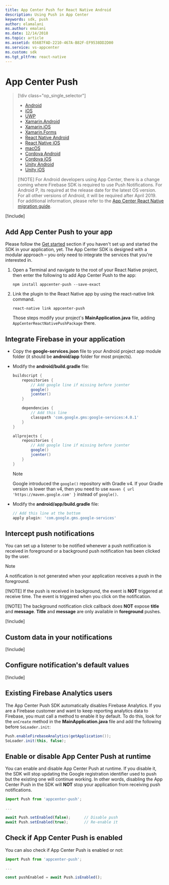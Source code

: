 ```yaml
---
title: App Center Push for React Native Android
description: Using Push in App Center
keywords: sdk, push
author: elamalani
ms.author: emalani
ms.date: 12/14/2018
ms.topic: article
ms.assetid: 656B7FAD-2210-467A-B82F-EF9538DD2D00
ms.service: vs-appcenter
ms.custom: sdk
ms.tgt_pltfrm: react-native
---
```


# App Center Push

> [!div  class="op_single_selector"]
> * [Android](android.md)
> * [iOS](ios.md)
> * [UWP](uwp.md)
> * [Xamarin.Android](xamarin-android.md)
> * [Xamarin.iOS](xamarin-ios.md)
> * [Xamarin.Forms](xamarin-forms.md)
> * [React Native Android](react-native-android.md)
> * [React Native iOS](react-native-ios.md)
> * [macOS](macos.md)
> * [Cordova Android](cordova-android.md)
> * [Cordova iOS](cordova-ios.md)
> * [Unity Android](unity-android.md)
> * [Unity iOS](unity-ios.md)
> 
> [!NOTE]
> For Android developers using App Center, there is a change coming where Firebase SDK is required to use Push Notifications. For Android P, its required at the release date for the latest OS version. For all other versions of Android, it will be required after April 2019. For additional information, please refer to the [App Center React Native migration guide](migration/react-native-android.md).

[!include[](introduction-android.md)]

## Add App Center Push to your app

Please follow the [Get started](~/sdk/getting-started/react-native.md) section if you haven't set up and started the SDK in your application, yet.
The App Center SDK is designed with a modular approach – you only need to integrate the services that you're interested in.

1. Open a Terminal and navigate to the root of your React Native project, then enter the following to add App Center Push to the app:

    ```
    npm install appcenter-push --save-exact
    ```

2. Link the plugin to the React Native app by using the react-native link command.

    ```
    react-native link appcenter-push
    ```

    Those steps modify your project's **MainApplication.java** file, adding `AppCenterReactNativePushPackage` there.

## Integrate Firebase in your application

- Copy the **google-services.json** file to your Android project app module folder (it should be **android/app** folder for most projects).
- Modify the **android/build.gradle** file:

    ```groovy
    buildscript {
        repositories {
            // Add google line if missing before jcenter
            google()
            jcenter()
        }

        dependencies {
            // Add this line
            classpath 'com.google.gms:google-services:4.0.1'
        }
    }

    allprojects {
        repositories {
            // Add google line if missing before jcenter
            google()
            jcenter()
        }
    }
    ```

    > [!NOTE]
    > Google introduced the `google()` repository with Gradle v4. If your Gradle version is lower than v4, then you need to use `maven { url 'https://maven.google.com' }` instead of `google()`.

- Modify the **android/app/build.gradle** file:

    ```groovy
    // Add this line at the bottom
    apply plugin: 'com.google.gms.google-services'
    ```

## Intercept push notifications

You can set up a listener to be notified whenever a push notification is received in foreground or a background push notification has been clicked by the user.

> [!NOTE]
> A notification is not generated when your application receives a push in the foreground.
> 
> [!NOTE]
> If the push is received in background, the event is **NOT** triggered at receive time.
> The event is triggered when you click on the notification.
> 
> [!NOTE]
> The background notification click callback does **NOT** expose **title** and **message**.
> **Title** and **message** are only available in **foreground** pushes.

[!include[](react-native-listener.md)]

## Custom data in your notifications

[!include[](custom-data-android.md)]

## Configure notification's default values

[!include[](android-configure-notifications.md)]

## Existing Firebase Analytics users

The App Center Push SDK automatically disables Firebase Analytics. If you are a Firebase customer and want to keep reporting analytics data to Firebase, you must call a method to enable it by default. To do this, look for the `onCreate` method in the **MainApplication.java** file and add the following before `SoLoader.init`:

```java
Push.enableFirebaseAnalytics(getApplication());
SoLoader.init(this, false);
```

## Enable or disable App Center Push at runtime

You can enable and disable App Center Push at runtime. If you disable it, the SDK will stop updating the Google registration identifier used to push but the existing one will continue working. In other words, disabling the App Center Push in the SDK will **NOT** stop your application from receiving push notifications.

```javascript
import Push from 'appcenter-push';

...

await Push.setEnabled(false);      // Disable push
await Push.setEnabled(true);       // Re-enable it
```

## Check if App Center Push is enabled

You can also check if App Center Push is enabled or not:

```javascript
import Push from 'appcenter-push';

...

const pushEnabled = await Push.isEnabled();
```
